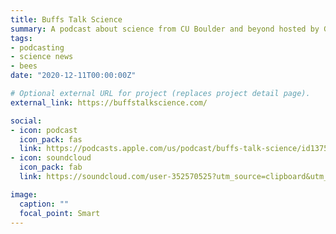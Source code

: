 ```yaml
---
title: Buffs Talk Science
summary: A podcast about science from CU Boulder and beyond hosted by Graycen Wheeler and Alison Gilchrist from 2018 - 2020.
tags:
- podcasting
- science news
- bees
date: "2020-12-11T00:00:00Z"

# Optional external URL for project (replaces project detail page).
external_link: https://buffstalkscience.com/

social:
- icon: podcast
  icon_pack: fas
  link: https://podcasts.apple.com/us/podcast/buffs-talk-science/id1375850300
- icon: soundcloud
  icon_pack: fab
  link: https://soundcloud.com/user-352570525?utm_source=clipboard&utm_medium=text&utm_campaign=social_sharing

image:
  caption: ""
  focal_point: Smart
---
```

